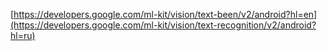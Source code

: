 [https://developers.google.com/ml-kit/vision/text-been/v2/android?hl=en](https://developers.google.com/ml-kit/vision/text-recognition/v2/android?hl=ru)
